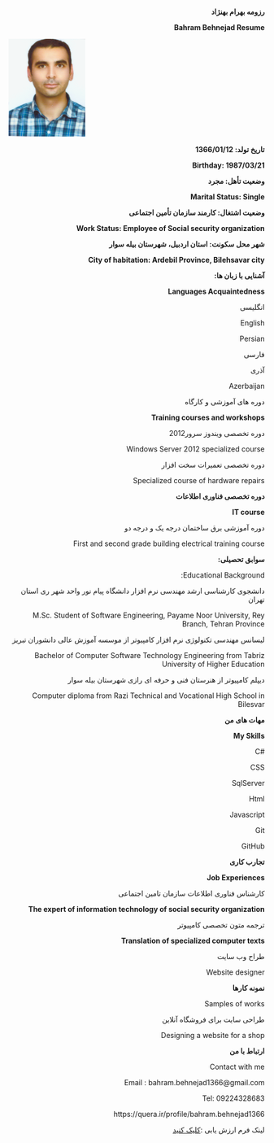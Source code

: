 <p dir="rtl" align="right"><b>رزومه بهرام بهنژاد</b></p>
<p dir="rtl" align="right"><b>Bahram Behnejad Resume</b></p>
<img src="profile.png">
 <p dir="rtl" align="right"><b>تاریخ تولد: 1366/01/12</b></p>
 <p dir="rtl" align="right"><b> Birthday: 1987/03/21</b></p>
 <p dir="rtl" align="right"><b>وضعیت تأهل: مجرد </b></p>
 <p dir="rtl" align="right"><b>Marital Status: Single</b></p>
 <p dir="rtl" align="right"><b>وضعیت اشتغال: کارمند سازمان تأمین اجتماعی</b></p>
 <p dir="rtl" align="right"><b>Work Status: Employee of Social security organization</b></p>
 <p dir="rtl" align="right"><b>شهر محل سکونت: استان اردبیل، شهرستان بیله سوار</b></p>
 <p dir="rtl" align="right"><b>City of habitation: Ardebil Province, Bilehsavar city</b></p>
 <p dir="rtl" align="right"><b>آشنایی با زبان ها:</b></p>
 <p dir="rtl" align="right"><b>Languages Acquaintedness</b></p>
 <p dir="rtl" align="right">انگلیسی</p>
 <p dir="rtl" align="right">English</p>
 <p dir="rtl" align="right">Persian</p>
 <p dir="rtl" align="right">فارسی</p>
 <p dir="rtl" align="right">آذری</p>
 <p dir="rtl" align="right">Azerbaijan</p>
 <p dir="rtl" align="right">دوره های آموزشی و کارگاه</b></p>
 <p dir="rtl" align="right"><b>Training courses and workshops</b></p>
 <p dir="rtl" align="right">دوره تخصصی ویندوز سرور2012</p>
 <p dir="rtl" align="right">Windows Server 2012 specialized course</p>
 <p dir="rtl" align="right">دوره تخصصی تعمیرات سخت افزار</p>
  <p dir="rtl" align="right">Specialized course of hardware repairs</p>
 <p dir="rtl" align="right"><b>دوره تخصصی فناوری اطلاعات</p>
  <p dir="rtl" align="right">IT course</b></p>
 <p dir="rtl" align="right">دوره آموزشی برق ساختمان درجه یک و درجه دو</p>
  <p dir="rtl" align="right">First and second grade building electrical training course</p>
 
<p dir="rtl" align="right"><b>سوابق تحصیلی: </b></p>
<p dir="rtl" align="right">Educational Background:</p>
<p dir="rtl" align="right">دانشجوی کارشناسی ارشد مهندسی نرم افزار دانشگاه پیام نور واحد شهر ری استان تهران </p>
<p dir="rtl" align="right">M.Sc. Student of Software Engineering, Payame Noor University, Rey Branch, Tehran Province</p>
<p dir="rtl" align="right"> لیسانس مهندسی تکنولوژی نرم افزار کامپیوتر از موسسه آموزش عالی دانشوران تبریز </p>
<p dir="rtl" align="right">Bachelor of Computer Software Technology Engineering from Tabriz University of Higher Education</p>
<p dir="rtl" align="right">دیپلم کامپیوتر از هنرستان فنی و حرفه ای رازی شهرستان بیله سوار </p>
<p dir="rtl" align="right">Computer diploma from Razi Technical and Vocational High School in Bilesvar</p>
 <p dir="rtl" align="right"><b>مهات های من</b></p>
 <p dir="rtl" align="right"><b>My Skills</b></p>
 <p align="right">C#</p>
 <p align="right">CSS</p>
 <p align="right">SqlServer</p>
 <p align="right">Html</p>
 <p align="right">Javascript</p>
 <p align="right">Git</p>
 <p align="right">GitHub</p>
 <p align="right"><b>تجارب کاری</b></p>
 <p dir="rtl" align="right"><b>Job Experiences</b></p>
   <p align="right">کارشناس فناوری اطلاعات سازمان تامین اجتماعی</p>
   <p dir="rtl" align="right"><b>The expert of information technology of social security organization</b></p>
   <p align="right">ترجمه متون تخصصی کامپیوتر</p>
   <p dir="rtl" align="right"><b>Translation of specialized computer texts</b></p>
   <p align="right">طراح وب سایت</p>
   <p align="right">Website designer</p>
   
 <p align="right"><b>نمونه کارها</b></p>
 <p align="right">Samples of works</p>
 <p align="right">طراحی سایت برای فروشگاه آنلاین</p>
 <p align="right">Designing a website for a shop</p>
 <p align="right"><b>ارتباط با من</b></p>
 <p align="right">Contact with me</p>
  <p align="right">Email : bahram.behnejad1366@gmail.com</p>
  <p align="right">Tel: 09224328683</p>
<p align="right">https://quera.ir/profile/bahram.behnejad1366</p>
<p align="right"> لینک فرم ارزش یابی :<a href="BB_CV_CheckList_AR_3983 (1).pdf">کلیک کنید</a></p>
